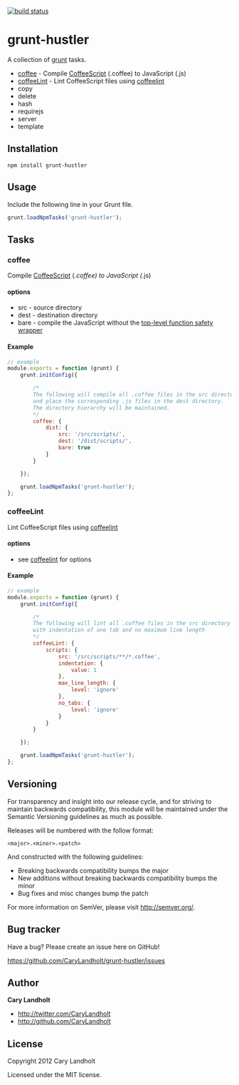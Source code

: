 [![build status](https://secure.travis-ci.org/CaryLandholt/grunt-hustler.png)](http://travis-ci.org/CaryLandholt/grunt-hustler)
# grunt-hustler

A collection of [grunt](https://github.com/cowboy/grunt) tasks.

* [coffee](#coffee) - Compile [CoffeeScript](http://coffeescript.org/) (.coffee) to JavaScript (.js)
* [coffeeLint](#coffeelint) - Lint CoffeeScript files using [coffeelint](http://www.coffeelint.org/)
* copy
* delete
* hash
* requirejs
* server
* template

## Installation

```
npm install grunt-hustler
```

## Usage

Include the following line in your Grunt file.

``` javascript
grunt.loadNpmTasks('grunt-hustler');
```

## Tasks

### coffee

Compile [CoffeeScript](http://coffeescript.org/) (*.coffee) to JavaScript (*.js)

#### options

* src - source directory
* dest - destination directory
* bare - compile the JavaScript without the [top-level function safety wrapper](http://coffeescript.org/#lexical_scope)

#### Example

``` javascript
// example
module.exports = function (grunt) {
	grunt.initConfig({

		/*
		The following will compile all .coffee files in the src directory
		and place the corresponding .js files in the dest directory.
		The directory hierarchy will be maintained.
		*/
		coffee: {
			dist: {
				src: '/src/scripts/',
				dest: '/dist/scripts/',
				bare: true
			}
		}

	});

	grunt.loadNpmTasks('grunt-hustler');
};
```

### coffeeLint

Lint CoffeeScript files using [coffeelint](http://www.coffeelint.org/)

#### options

* see [coffeelint](http://www.coffeelint.org/#options) for options

#### Example

``` javascript
// example
module.exports = function (grunt) {
	grunt.initConfig({

		/*
		The following will lint all .coffee files in the src directory
		with indentation of one tab and no maximum line length
		*/
		coffeeLint: {
			scripts: {
				src: '/src/scripts/**/*.coffee',
				indentation: {
					value: 1
				},
				max_line_length: {
					level: 'ignore'
				},
				no_tabs: {
					level: 'ignore'
				}
			}
		}

	});

	grunt.loadNpmTasks('grunt-hustler');
};
```

## Versioning

For transparency and insight into our release cycle, and for striving to maintain backwards compatibility, this module will be maintained under the Semantic Versioning guidelines as much as possible.

Releases will be numbered with the follow format:

`<major>.<minor>.<patch>`

And constructed with the following guidelines:

* Breaking backwards compatibility bumps the major
* New additions without breaking backwards compatibility bumps the minor
* Bug fixes and misc changes bump the patch

For more information on SemVer, please visit http://semver.org/.

## Bug tracker

Have a bug?  Please create an issue here on GitHub!

https://github.com/CaryLandholt/grunt-hustler/issues

## Author

**Cary Landholt**

+ http://twitter.com/CaryLandholt
+ http://github.com/CaryLandholt


## License

Copyright 2012 Cary Landholt

Licensed under the MIT license.